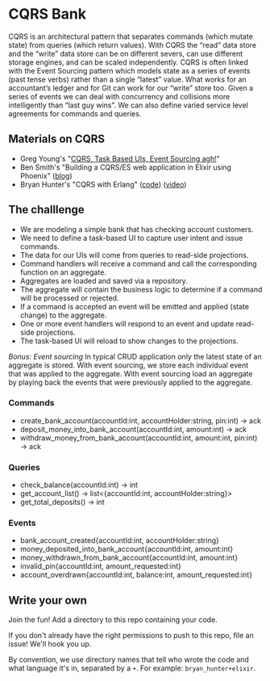 # CQRS Bank

CQRS is an architectural pattern that separates commands (which mutate state) from queries (which return values). 
With CQRS the “read” data store and the “write” data store can be on different severs, can use different storage 
engines, and can be scaled independently. CQRS is often linked with the Event Sourcing pattern which models state 
as a series of events (past tense verbs) rather than a single “latest” value. What works for an accountant’s ledger 
and for Git can work for our “write” store too. Given a series of events we can deal with concurrency and collisions 
more intelligently than “last guy wins”. We can also define varied service level agreements for commands and queries.

## Materials on CQRS

* Greg Young's "[CQRS, Task Based UIs, Event Sourcing agh!](http://codebetter.com/gregyoung/2010/02/16/cqrs-task-based-uis-event-sourcing-agh/)"
* Ben Smith's "Building a CQRS/ES web application in Elixir using Phoenix" ([blog](https://10consulting.com/2017/01/04/building-a-cqrs-web-application-in-elixir-using-phoenix/))
* Bryan Hunter's "CQRS with Erlang" ([code](https://github.com/bryanhunter/cqrs-with-erlang/tree/ndc-oslo)) ([video](https://vimeo.com/97318824))

## The challlenge

* We are modeling a simple bank that has checking account customers. 
* We need to define a task-based UI to capture user intent and issue commands. 
* The data for our UIs will come from queries to read-side projections.
* Command handlers will receive a command and call the corresponding function on an aggregate.
* Aggregates are loaded and saved via a repository.
* The aggregate will contain the business logic to determine if a command will be processed or rejected.
* If a command is accepted an event will be emitted and applied (state change) to the aggregate.
* One or more event handlers will respond to an event and update read-side projections.
* The task-based UI will reload to show changes to the projections.

*Bonus: Event sourcing*
In typical CRUD application only the latest state of an aggregate is stored. With event sourcing, we store each individual 
event that was applied to the aggregate. With event sourcing load an aggregate by playing back the events that were 
previously applied to the aggregate. 


### Commands

* create_bank_account(accountId:int, accountHolder:string, pin:int) -> ack
* deposit_money_into_bank_account(accountId:int, amount:int) -> ack 
* withdraw_money_from_bank_account(accountId:int, amount:int, pin:int) -> ack

### Queries

* check_balance(accountId:int) -> int
* get_account_list() -> list<{accountId:int, accountHolder:string}> 
* get_total_deposits() -> int

### Events

* bank_account_created{accountId:int, accountHolder:string}
* money_deposited_into_bank_account{accountId:int, amount:int}
* money_withdrawn_from_bank_account{accountId:int, amount:int}
* invalid_pin{accountId:int, amount_requested:int}
* account_overdrawn{accountId:int, balance:int, amount_requested:int}

## Write your own

Join the fun! Add a directory to this repo containing your code.

If you don't already have the right permissions to push to this repo, file an issue! We'll hook you up.

By convention, we use directory names that tell who wrote the code and what language it's in, separated by a `+`. For example: `bryan_hunter+elixir`.

